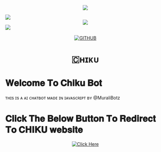 <p align="center"> 
   <img src="https://capsule-render.vercel.app/api?type=waving&color=gradient&text=𝑴𝑼𝑹𝜜𝑳𝑰&height=100&section=header"/> 
 </p> 
 
<img src="https://user-images.githubusercontent.com/73097560/115834477-dbab4500-a447-11eb-908a-139a6edaec5c.gif"> 

<div align="center">
  <img src="https://readme-typing-svg.herokuapp.com?color=FFA500&center=true&lines=──+「+CHIKU+BOT+」+──;A+AI+CHATBOT+MADE+IN+JAVASCRIPT&width=600&height=180">
</div>

<img src="https://user-images.githubusercontent.com/73097560/115834477-dbab4500-a447-11eb-908a-139a6edaec5c.gif"> 
<img src="https://camo.githubusercontent.com/82291b0fe831bfc6781e07fc5090cbd0a8b912bb8b8d4fec0696c881834f81ac/68747470733a2f2f70726f626f742e6d656469612f394575424971676170492e676966" width="8" height="3">

<p align="center">
  <a href="https://github-stats-alpha.vercel.app/api?username=MURALIBOTZ&cc=000&tc=fff&ic=fff&bc=000" title="MURALI">
    <img src="https://github-stats-alpha.vercel.app/api?username=MURALIBOTZ&cc=255&tc=fff&ic=ff69b4&bc=870" alt="GITHUB" />
  </a>
</p>


   
<h1 align="center"><b>🇨ʜɪᴋᴜ</b></h1>


# 𝐖𝐞𝐥𝐜𝐨𝐦𝐞 𝐓𝐨 𝐂𝐡𝐢𝐤𝐮 𝐁𝐨𝐭

ᴛʜɪs ɪs ᴀ ᴀɪ ᴄʜᴀᴛʙᴏᴛ ᴍᴀᴅᴇ ɪɴ ɪᴀᴠᴀsᴄʀɪᴘᴛ ʙʏ @MuraliBotz


# 𝐂𝐥𝐢𝐜𝐤 𝐓𝐡𝐞 𝐁𝐞𝐥𝐨𝐰 𝐁𝐮𝐭𝐭𝐨𝐧 𝐓𝐨 𝐑𝐞𝐝𝐢𝐫𝐞𝐜𝐭 𝐓𝐨 𝐂𝐇𝐈𝐊𝐔 𝐰𝐞𝐛𝐬𝐢𝐭𝐞

<p align="center">
  <a href="https://muralibotz.github.io/Chiku/">
    <img src="https://img.shields.io/badge/click%20me-007BFF?style=for-the-badge&logo=appveyor&logoColor=white" alt="Click Here">
  </a>
</p>

